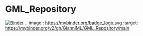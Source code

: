 # GML_Repository
[![Binder](https://mybinder.org/badge_logo.svg)](https://mybinder.org/v2/gh/GianniML/GML_Repository/main)
.. image:: https://mybinder.org/badge_logo.svg
 :target: https://mybinder.org/v2/gh/GianniML/GML_Repository/main
